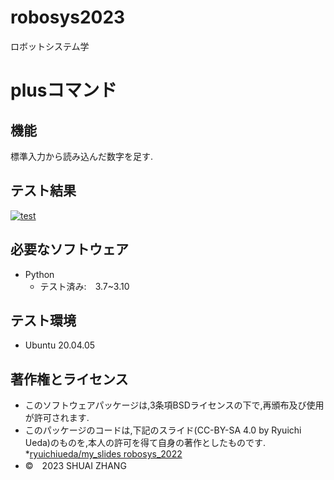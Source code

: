 # robosys2023
ロボットシステム学
# plusコマンド

## 機能
標準入力から読み込んだ数字を足す.

## テスト結果
[![test](https://github.com/zs414/robosys2023/actions/workflows/test.yml/badge.svg)](https://github.com/zs414/robosys2023/actions/workflows/test.yml)
## 必要なソフトウェア
* Python
  * テスト済み:　3.7~3.10

## テスト環境
* Ubuntu 20.04.05

## 著作権とライセンス
* このソフトウェアパッケージは,3条項BSDライセンスの下で,再頒布及び使用が許可されます.
* このパッケージのコードは,下記のスライド(CC-BY-SA 4.0 by Ryuichi Ueda)のものを,本人の許可を得て自身の著作としたものです.
    *[ryuichiueda/my_slides robosys_2022](https://github.com/ryuichiueda/my_slides/tree/master/robosys_2022)
* ©　2023 SHUAI ZHANG

